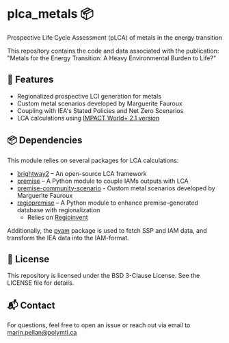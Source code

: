 # plca_metals 📦

Prospective Life Cycle Assessment (pLCA) of metals in the energy transition

This repository contains the code and data associated with the publication:
"Metals for the Energy Transition: A Heavy Environmental Burden to Life?"

## 📌 Features
- Regionalized prospective LCI generation for metals
- Custom metal scenarios developed by Marguerite Fauroux
- Coupling with IEA's Stated Policies and Net Zero Scenarios
- LCA calculations using [IMPACT World+ 2.1 version](https://www.impactworldplus.org/)

## 📦 Dependencies

This module relies on several packages for LCA calculations:
- [brightway2](https://docs.brightway.dev/en/legacy/index.html) – An open-source LCA framework 
- [premise](https://github.com/polca/premise) – A Python module to couple IAMs outputs with LCA
- [premise-community-scenario](https://github.com/premise-community-scenarios/metal-prospective-scenarios) - Custom metal scenarios developed by Marguerite Fauroux
- [regiopremise](https://github.com/matthieu-str/Regiopremise/tree/master) – A Python module to enhance premise-generated database with regionalization 
  - Relies on [Regioinvent](https://github.com/CIRAIG/Regioinvent)

Additionally, the [pyam](https://pyam-iamc.readthedocs.io/en/stable/) package is used to fetch SSP and IAM data,
and transform the IEA data into the IAM-format.

## 📄 License

This repository is licensed under the BSD 3-Clause License. See the LICENSE file for details.

## 📬 Contact

For questions, feel free to open an issue or reach out via email to marin.pellan@polymtl.ca
